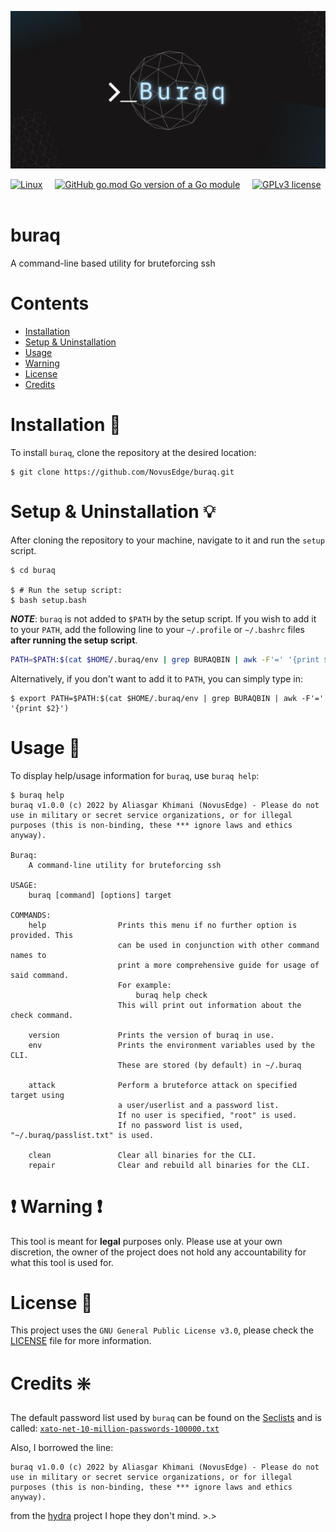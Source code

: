 ![Banner](banner.png)

[![Linux](https://svgshare.com/i/Zhy.svg)](https://svgshare.com/i/Zhy.svg)&nbsp;&nbsp;&nbsp;&nbsp;
[![GitHub go.mod Go version of a Go module](https://img.shields.io/github/go-mod/go-version/gomods/athens.svg)](https://github.com/gomods/athens)&nbsp;&nbsp;&nbsp;&nbsp;
[![GPLv3 license](https://img.shields.io/badge/License-GPLv3-blue.svg)](http://perso.crans.org/besson/LICENSE.html)&nbsp;&nbsp;&nbsp;&nbsp;

# buraq

A command-line based utility for bruteforcing ssh

# Contents

- [Installation](#installation)
- [Setup & Uninstallation](#setup-&-uninstallation)
- [Usage](#usage)
- [Warning](#warning)
- [License](#license)
- [Credits](#credits)

# Installation :floppy_disk:

To install `buraq`, clone the repository at the desired location:

```console
$ git clone https://github.com/NovusEdge/buraq.git
```

# Setup & Uninstallation :bulb:

After cloning the repository to your machine, navigate to it and run the `setup` script.

```console
$ cd buraq

$ # Run the setup script:
$ bash setup.bash
```

***NOTE***: `buraq` is not added to `$PATH` by the setup script. If you wish to add it to your `PATH`, add the following line to your `~/.profile` or `~/.bashrc` files **after running the setup script**.

```bash
PATH=$PATH:$(cat $HOME/.buraq/env | grep BURAQBIN | awk -F'=' '{print $2}')
```

Alternatively, if you don't want to add it to `PATH`, you can simply type in:

```console
$ export PATH=$PATH:$(cat $HOME/.buraq/env | grep BURAQBIN | awk -F'=' '{print $2}')
```

# Usage :rocket:

To display help/usage information for `buraq`, use `buraq help`:

```console
$ buraq help
buraq v1.0.0 (c) 2022 by Aliasgar Khimani (NovusEdge) - Please do not use in military or secret service organizations, or for illegal purposes (this is non-binding, these *** ignore laws and ethics anyway).

Buraq:
    A command-line utility for bruteforcing ssh

USAGE:
    buraq [command] [options] target

COMMANDS:
    help                Prints this menu if no further option is provided. This
                        can be used in conjunction with other command names to
                        print a more comprehensive guide for usage of said command.
                        For example:
                            buraq help check
                        This will print out information about the check command.

    version             Prints the version of buraq in use.
    env                 Prints the environment variables used by the CLI.
                        These are stored (by default) in ~/.buraq

    attack              Perform a bruteforce attack on specified target using
                        a user/userlist and a password list.
                        If no user is specified, "root" is used.
                        If no password list is used, "~/.buraq/passlist.txt" is used.

    clean               Clear all binaries for the CLI.
    repair              Clear and rebuild all binaries for the CLI.
```

# :exclamation: Warning :exclamation:

This tool is meant for **legal** purposes only. Please use at your own discretion, the owner of the project does not hold any accountability for what this tool is used for.

# License :scroll:

This project uses the `GNU General Public License v3.0`, please check the [LICENSE](LICENSE) file for more information.

# Credits :sparkle:

The default password list used by `buraq` can be found on the [Seclists](https://github.com/danielmiessler/SecLists/) and is called: [`xato-net-10-million-passwords-100000.txt`](https://github.com/danielmiessler/SecLists/blob/master/Passwords/xato-net-10-million-passwords-100000.txt)

Also, I borrowed the line:
```
buraq v1.0.0 (c) 2022 by Aliasgar Khimani (NovusEdge) - Please do not use in military or secret service organizations, or for illegal purposes (this is non-binding, these *** ignore laws and ethics anyway).
```

from the [hydra](https://github.com/vanhauser-thc/thc-hydra) project I hope they don't mind. >.>
